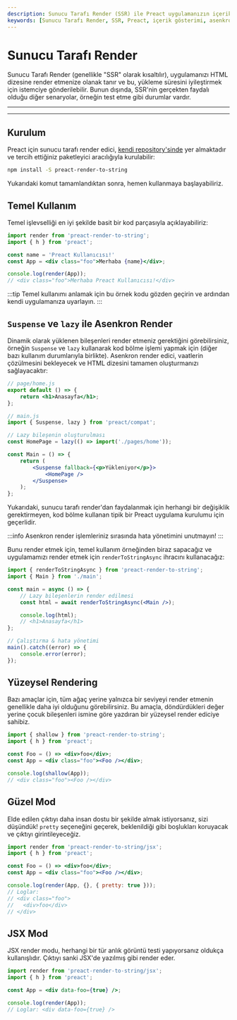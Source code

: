 ```yaml
---
description: Sunucu Tarafı Render (SSR) ile Preact uygulamanızın içeriklerini hızlı bir şekilde sunucuda gösterebilir, performansınızı artırabilirsiniz.
keywords: [Sunucu Tarafı Render, SSR, Preact, içerik gösterimi, asenkron render]
---
```


# Sunucu Tarafı Render

Sunucu Tarafı Render (genellikle "SSR" olarak kısaltılır), uygulamanızı HTML dizesine render etmenize olanak tanır ve bu, yükleme süresini iyileştirmek için istemciye gönderilebilir. Bunun dışında, SSR'nin gerçekten faydalı olduğu diğer senaryolar, örneğin test etme gibi durumlar vardır.

---



---

## Kurulum

Preact için sunucu tarafı render edici, [kendi repository'sinde](https://github.com/preactjs/preact-render-to-string/) yer almaktadır ve tercih ettiğiniz paketleyici aracılığıyla kurulabilir:

```sh
npm install -S preact-render-to-string
```

Yukarıdaki komut tamamlandıktan sonra, hemen kullanmaya başlayabiliriz.

## Temel Kullanım

Temel işlevselliği en iyi şekilde basit bir kod parçasıyla açıklayabiliriz:

```jsx
import render from 'preact-render-to-string';
import { h } from 'preact';

const name = 'Preact Kullanıcısı!'
const App = <div class="foo">Merhaba {name}</div>;

console.log(render(App));
// <div class="foo">Merhaba Preact Kullanıcısı!</div>
```

:::tip
Temel kullanımı anlamak için bu örnek kodu gözden geçirin ve ardından kendi uygulamanıza uyarlayın.
:::

## `Suspense` ve `lazy` ile Asenkron Render

Dinamik olarak yüklenen bileşenleri render etmeniz gerektiğini görebilirsiniz, örneğin `Suspense` ve `lazy` kullanarak kod bölme işlemi yapmak için (diğer bazı kullanım durumlarıyla birlikte). Asenkron render edici, vaatlerin çözülmesini bekleyecek ve HTML dizesini tamamen oluşturmanızı sağlayacaktır:

```jsx
// page/home.js
export default () => {
    return <h1>Anasayfa</h1>;
};
```

```jsx
// main.js
import { Suspense, lazy } from 'preact/compat';

// Lazy bileşenin oluşturulması
const HomePage = lazy(() => import('./pages/home'));

const Main = () => {
    return (
        <Suspense fallback={<p>Yükleniyor</p>}>
            <HomePage />
        </Suspense>
    );
};
```

Yukarıdaki, sunucu tarafı render'dan faydalanmak için herhangi bir değişiklik gerektirmeyen, kod bölme kullanan tipik bir Preact uygulama kurulumu için geçerlidir. 

:::info
Asenkron render işlemleriniz sırasında hata yönetimini unutmayın!
:::

Bunu render etmek için, temel kullanım örneğinden biraz sapacağız ve uygulamamızı render etmek için `renderToStringAsync` ihracını kullanacağız:

```jsx
import { renderToStringAsync } from 'preact-render-to-string';
import { Main } from './main';

const main = async () => {
    // Lazy bileşenlerin render edilmesi
    const html = await renderToStringAsync(<Main />);

    console.log(html);
    // <h1>Anasayfa</h1>
};

// Çalıştırma & hata yönetimi
main().catch((error) => {
    console.error(error);
});
```

## Yüzeysel Rendering

Bazı amaçlar için, tüm ağaç yerine yalnızca bir seviyeyi render etmenin genellikle daha iyi olduğunu görebilirsiniz. Bu amaçla, döndürdükleri değer yerine çocuk bileşenleri ismine göre yazdıran bir yüzeysel render ediciye sahibiz.

```jsx
import { shallow } from 'preact-render-to-string';
import { h } from 'preact';

const Foo = () => <div>foo</div>;
const App = <div class="foo"><Foo /></div>;

console.log(shallow(App));
// <div class="foo"><Foo /></div>
```

## Güzel Mod

Elde edilen çıktıyı daha insan dostu bir şekilde almak istiyorsanız, sizi düşündük! `pretty` seçeneğini geçerek, beklenildiği gibi boşlukları koruyacak ve çıktıyı girintileyeceğiz.

```jsx
import render from 'preact-render-to-string/jsx';
import { h } from 'preact';

const Foo = () => <div>foo</div>;
const App = <div class="foo"><Foo /></div>;

console.log(render(App, {}, { pretty: true }));
// Loglar:
// <div class="foo">
//   <div>foo</div>
// </div>
```

## JSX Mod

JSX render modu, herhangi bir tür anlık görüntü testi yapıyorsanız oldukça kullanışlıdır. Çıktıyı sanki JSX'de yazılmış gibi render eder.

```jsx
import render from 'preact-render-to-string/jsx';
import { h } from 'preact';

const App = <div data-foo={true} />;

console.log(render(App));
// Loglar: <div data-foo={true} />
```